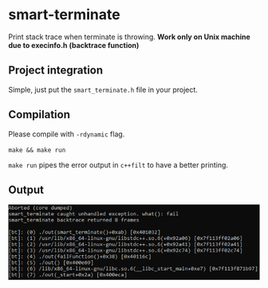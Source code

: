 # smart-terminate
Print stack trace when terminate is throwing. 
**Work only on Unix machine due to execinfo.h (backtrace function)**

## Project integration
Simple, just put the `smart_terminate.h` file in your project.

## Compilation
Please compile with `-rdynamic` flag.

`
  make && make run
`

`make run` pipes the error output in `c++filt` to have a better printing.

## Output
![Output](output.png)
